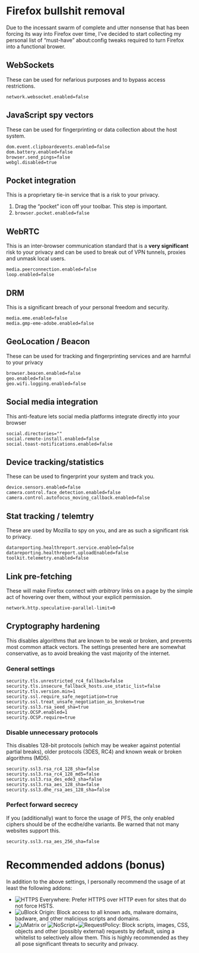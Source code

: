# Firefox bullshit removal

Due to the incessant swarm of complete and utter nonsense that has been forcing its way into Firefox over time, I've decided to start collecting my personal list of “must-have” about:config tweaks required to turn Firefox into a functional brower.

## WebSockets

These can be used for nefarious purposes and to bypass access restrictions.

```
network.websocket.enabled=false
```

## JavaScript spy vectors

These can be used for fingerprinting or data collection about the host system.

```
dom.event.clipboardevents.enabled=false
dom.battery.enabled=false
browser.send_pings=false
webgl.disabled=true
```

## Pocket integration

This is a proprietary tie-in service that is a risk to your privacy.

1. Drag the “pocket” icon off your toolbar. This step is important.
2. ```browser.pocket.enabled=false```

## WebRTC

This is an inter-browser communication standard that is a **very significant** risk to your privacy and can be used to break out of VPN tunnels, proxies and unmask local users.

```
media.peerconnection.enabled=false
loop.enabled=false
```

## DRM

This is a significant breach of your personal freedom and security.

```
media.eme.enabled=false
media.gmp-eme-adobe.enabled=false
```

## GeoLocation / Beacon

These can be used for tracking and fingerprinting services and are harmful to your privacy

```
browser.beacen.enabled=false
geo.enabled=false
geo.wifi.logging.enabled=false
```

## Social media integration

This anti-feature lets social media platforms integrate directly into your browser

```
social.directories=""
social.remote-install.enabled=false
social.toast-notifications.enabled=false
```

## Device tracking/statistics

These can be used to fingerprint your system and track you.

```
device.sensors.enabled=false
camera.control.face_detection.enabled=false
camera.control.autofocus_moving_callback.enabled=false
```

## Stat tracking / telemtry

These are used by Mozilla to spy on you, and are as such a significant risk to privacy.

```
datareporting.healthreport.service.enabled=false
datareporting.healthreport.uploadEnabled=false
toolkit.telemetry.enabled=false
```

## Link pre-fetching

These will make Firefox connect with *arbitrary* links on a page by the simple act of hovering over them, without your explicit permission.

```
network.http.speculative-parallel-limit=0
```

## Cryptography hardening

This disables algorithms that are known to be weak or broken, and prevents most common attack vectors. The settings presented here are somewhat conservative, as to avoid breaking the vast majority of the internet.

### General settings

```
security.tls.unrestricted_rc4_fallback=false
security.tls.insecure_fallback_hosts.use_static_list=false
security.tls.version.min=1
security.ssl.require_safe_negotiation=true
security.ssl.treat_unsafe_negotiation_as_broken=true
security.ssl3.rsa_seed_sha=true
security.OCSP.enabled=1
security.OCSP.require=true
```

### Disable unnecessary protocols

This disables 128-bit protocols (which may be weaker against potential partial breaks), older protocols (3DES, RC4) and known weak or broken algorithms (MD5).

```
security.ssl3.rsa_rc4_128_sha=false
security.ssl3.rsa_rc4_128_md5=false
security.ssl3.rsa_des_ede3_sha=false
security.ssl3.rsa_aes_128_sha=false
security.ssl3.dhe_rsa_aes_128_sha=false
```

### Perfect forward secrecy

If you (additionally) want to force the usage of PFS, the only enabled ciphers should be of the ecdhe/dhe variants. Be warned that not many websites support this.

```
security.ssl3.rsa_aes_256_sha=false
```

# Recommended addons (bonus)

In addition to the above settings, I personally recommend the usage of at least the following addons:

- ![HTTPS Everywhere](https://www.eff.org/https-everywhere): Prefer HTTPS over HTTP even for sites that do not force HSTS.
- ![uBlock Origin](https://github.com/gorhill/uBlock): Block access to all known ads, malware domains, badware, and other malicious scripts and domains.
- ![uMatrix](https://github.com/gorhill/uMatrix) or ![NoScript](https://noscript.net/)+![RequestPolicy](https://requestpolicycontinued.github.io/): Block scripts, images, CSS, objects and other (possibly external) requests by default, using a whitelist to selectively allow them. This is highly recommended as they all pose significant threats to security and privacy.
